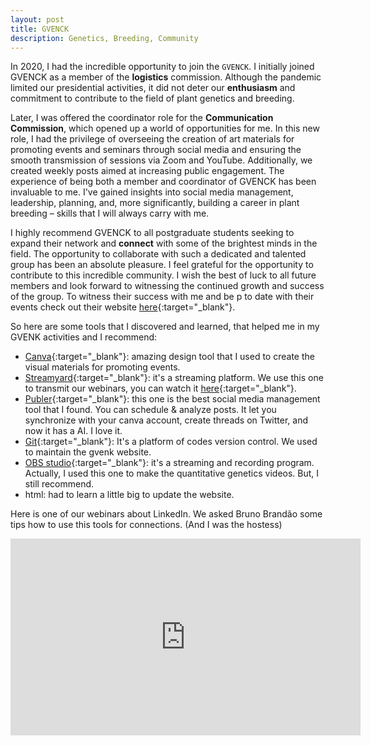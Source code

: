 ```yaml
---
layout: post
title: GVENCK
description: Genetics, Breeding, Community
---
```


In 2020, I had the incredible opportunity to join the `GVENCK`. I initially joined GVENCK as a member of the **logistics** commission. Although the pandemic limited our presidential activities, it did not deter our **enthusiasm** and commitment to contribute to the field of plant genetics and breeding.

Later, I was offered the coordinator role for the **Communication Commission**, which opened up a world of opportunities for me. In this new role, I had the privilege of overseeing the creation of art materials for promoting events and seminars through social media and ensuring the smooth transmission of sessions via Zoom and YouTube. Additionally, we created weekly posts aimed at increasing public engagement. The experience of being both a member and coordinator of GVENCK has been invaluable to me. I've gained insights into social media management, leadership, planning, and, more significantly, building a career in plant breeding – skills that I will always carry with me.

I highly recommend GVENCK to all postgraduate students seeking to expand their network and **connect** with some of the brightest minds in the field. The opportunity to collaborate with such a dedicated and talented group has been an absolute pleasure. I feel grateful for the opportunity to contribute to this incredible community. I wish the best of luck to all future members and look forward to witnessing the continued growth and success of the group. To witness their success with me and be p to date with their events check out their website [here](https://gvenck.github.io/){:target="_blank"}.

So here are some tools that I discovered and learned, that helped me in my GVENK activities and I recommend:

- [Canva](https://www.canva.com/){:target="_blank"}: amazing design tool that I used to create the visual materials for promoting events.
- [Streamyard](https://streamyard.com){:target="_blank"}: it's a streaming platform. We use this one to transmit our webinars, you can watch it [here](https://youtube.com/playlist?list=PLQgoXUJx1_7leGU4TIrJD094fssUH5WcV){:target="_blank"}.
- [Publer](https://publer.io){:target="_blank"}: this one is the best social media management tool that I found. You can schedule & analyze posts. It let you synchronize with your canva account, create threads on Twitter, and now it has a AI. I love it. 
- [Git](https://github.com){:target="_blank"}: It's a platform of codes version control. We used to maintain the gvenk website.
- [OBS studio](https://obsproject.com/){:target="_blank"}: it's a streaming and recording program. Actually, I used this one to make the quantitative genetics videos. But, I still recommend.
- html: had to learn a little big to update the website.

Here is one of our webinars about LinkedIn. We asked Bruno Brandão some tips how to use this tools for connections. (And I was the hostess)

<iframe width="560" height="315" src="https://www.youtube.com/embed/7X4l1KfQwGQ" title="YouTube video player" frameborder="0" allow="accelerometer; autoplay; clipboard-write; encrypted-media; gyroscope; picture-in-picture; web-share" allowfullscreen></iframe>
